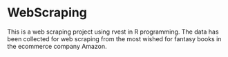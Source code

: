 # WebScraping
This is a web scraping project using rvest in R programming. The data has been collected for web scraping from the most wished for fantasy books in the ecommerce company Amazon.
